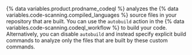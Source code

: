 {% data variables.product.prodname_codeql %} analyzes the {% data variables.code-scanning.compiled_languages %} source files in your repository that are built. You can use the `autobuild` action in the {% data variables.code-scanning.codeql_workflow %} to build your code. Alternatively, you can disable `autobuild` and instead specify explicit build commands to analyze only the files that are built by these custom commands.
